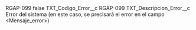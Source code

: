 <?xml version="1.0" encoding="UTF-8"?>
<CustomMetadata xmlns="http://soap.sforce.com/2006/04/metadata" xmlns:xsi="http://www.w3.org/2001/XMLSchema-instance" xmlns:xsd="http://www.w3.org/2001/XMLSchema">
    <label>RGAP-099</label>
    <protected>false</protected>
    <values>
        <field>TXT_Codigo_Error__c</field>
        <value xsi:type="xsd:string">RGAP-099</value>
    </values>
    <values>
        <field>TXT_Descripcion_Error__c</field>
        <value xsi:type="xsd:string">Error del sistema (en este caso, se precisará el error en el campo &lt;Mensaje_error&gt;)</value>
    </values>
</CustomMetadata>
